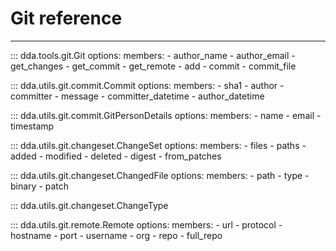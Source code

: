 # Git reference

-----

::: dda.tools.git.Git
    options:
      members:
      - author_name
      - author_email
      - get_changes
      - get_commit
      - get_remote
      - add
      - commit
      - commit_file

::: dda.utils.git.commit.Commit
    options:
      members:
      - sha1
      - author
      - committer
      - message
      - committer_datetime
      - author_datetime

::: dda.utils.git.commit.GitPersonDetails
    options:
      members:
      - name
      - email
      - timestamp

::: dda.utils.git.changeset.ChangeSet
    options:
      members:
      - files
      - paths
      - added
      - modified
      - deleted
      - digest
      - from_patches

::: dda.utils.git.changeset.ChangedFile
    options:
      members:
      - path
      - type
      - binary
      - patch

::: dda.utils.git.changeset.ChangeType

::: dda.utils.git.remote.Remote
    options:
      members:
      - url
      - protocol
      - hostname
      - port
      - username
      - org
      - repo
      - full_repo
